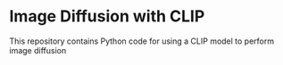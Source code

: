 # Image Diffusion with CLIP
This repository contains Python code for using a CLIP model to perform image diffusion
